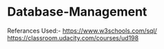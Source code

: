 # Database-Management
Referances Used:-
https://www.w3schools.com/sql/
https://classroom.udacity.com/courses/ud198
